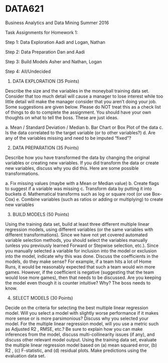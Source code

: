 # DATA621
Business Analytics and Data Mining Summer 2016

Task Assignments for Homework 1:

Step 1: Data Exploration
Aadi and Logan, Nathan

Step 2: Data Preparation
Dan and Aadi

Step 3: Build Models
Asher and Nathan, Logan

Step 4: All/Undecided



1. DATA EXPLORATION (35 Points)

Describe the size and the variables in the moneyball training data set. Consider that too much detail will cause a
manager to lose interest while too little detail will make the manager consider that you aren’t doing your job. Some
suggestions are given below. Please do NOT treat this as a check list of things to do to complete the assignment.
You should have your own thoughts on what to tell the boss. These are just ideas.

a. Mean / Standard Deviation / Median
b. Bar Chart or Box Plot of the data
c. Is the data correlated to the target variable (or to other variables?)
d. Are any of the variables missing and need to be imputed “fixed”?

2. DATA PREPARATION (35 Points)

Describe how you have transformed the data by changing the original variables or creating new variables. If you
did transform the data or create new variables, discuss why you did this. Here are some possible transformations.

a. Fix missing values (maybe with a Mean or Median value)
b. Create flags to suggest if a variable was missing
c. Transform data by putting it into buckets
d. Mathematical transforms such as log or square root (or use Box-Cox)
e. Combine variables (such as ratios or adding or multiplying) to create new variables

3. BUILD MODELS (50 Points)

Using the training data set, build at least three different multiple linear regression models, using different variables
(or the same variables with different transformations). Since we have not yet covered automated variable
selection methods, you should select the variables manually (unless you previously learned Forward or Stepwise
selection, etc.). Since you manually selected a variable for inclusion into the model or exclusion into the model,
indicate why this was done.
Discuss the coefficients in the models, do they make sense? For example, if a team hits a lot of Home Runs, it
would be reasonably expected that such a team would win more games. However, if the coefficient is negative
(suggesting that the team would lose more games), then that needs to be discussed. Are you keeping the model
even though it is counter intuitive? Why? The boss needs to know.

4. SELECT MODELS (30 Points)

Decide on the criteria for selecting the best multiple linear regression model. Will you select a model with slightly
worse performance if it makes more sense or is more parsimonious? Discuss why you selected your model.
For the multiple linear regression model, will you use a metric such as Adjusted R2
, RMSE, etc.? Be sure to
explain how you can make inferences from the model, discuss multi-collinearity issues (if any), and discuss other
relevant model output. Using the training data set, evaluate the multiple linear regression model based on (a) mean squared error, (b) R2
, (c) F-statistic, and (d) residual plots. Make predictions using the evaluation data set.
